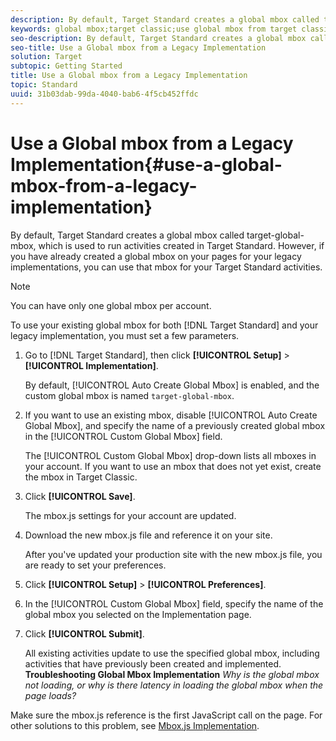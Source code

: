 ```yaml
---
description: By default, Target Standard creates a global mbox called target-global-mbox, which is used to run activities created in Target Standard. However, if you have already created a global mbox on your pages for your legacy implementations, you can use that mbox for your Target Standard activities.
keywords: global mbox;target classic;use global mbox from target classic
seo-description: By default, Target Standard creates a global mbox called target-global-mbox, which is used to run activities created in Target Standard. However, if you have already created a global mbox on your pages for your legacy implementations, you can use that mbox for your Target Standard activities.
seo-title: Use a Global mbox from a Legacy Implementation
solution: Target
subtopic: Getting Started
title: Use a Global mbox from a Legacy Implementation
topic: Standard
uuid: 31b03dab-99da-4040-bab6-4f5cb452ffdc
---
```


# Use a Global mbox from a Legacy Implementation{#use-a-global-mbox-from-a-legacy-implementation}

By default, Target Standard creates a global mbox called target-global-mbox, which is used to run activities created in Target Standard. However, if you have already created a global mbox on your pages for your legacy implementations, you can use that mbox for your Target Standard activities.

>[!NOTE]
>
>You can have only one global mbox per account.

To use your existing global mbox for both [!DNL Target Standard] and your legacy implementation, you must set a few parameters. 

1. Go to [!DNL Target Standard], then click **[!UICONTROL Setup]** > **[!UICONTROL Implementation]**.

   By default, [!UICONTROL Auto Create Global Mbox] is enabled, and the custom global mbox is named `target-global-mbox`. 
1. If you want to use an existing mbox, disable [!UICONTROL Auto Create Global Mbox], and specify the name of a previously created global mbox in the [!UICONTROL Custom Global Mbox] field.

   The [!UICONTROL Custom Global Mbox] drop-down lists all mboxes in your account. If you want to use an mbox that does not yet exist, create the mbox in Target Classic. 
1. Click **[!UICONTROL Save]**.

   The mbox.js settings for your account are updated. 
1. Download the new mbox.js file and reference it on your site.

   After you've updated your production site with the new mbox.js file, you are ready to set your preferences. 
1. Click **[!UICONTROL Setup]** > **[!UICONTROL Preferences]**.
1. In the [!UICONTROL Custom Global Mbox] field, specify the name of the global mbox you selected on the Implementation page.
1. Click **[!UICONTROL Submit]**.

   All existing activities update to use the specified global mbox, including activities that have previously been created and implemented. 
**Troubleshooting Global Mbox Implementation** *Why is the global mbox not loading, or why is there latency in loading the global mbox when the page loads?*

Make sure the mbox.js reference is the first JavaScript call on the page. For other solutions to this problem, see [Mbox.js Implementation](../../../../c-implementing-target/c-implementing-target-for-client-side-web/t-mbox-download/mbox-download.md#task_4EAE26BB84FD4E1D858F411AEDF4B420). 
